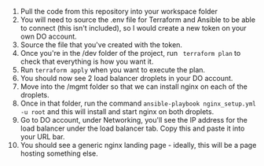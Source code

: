 1) Pull the code from this repository into your workspace folder
2) You will need to source the .env file for Terraform and Ansible to be able to connect (this isn't included), so I would create a new token on your own DO account.
3) Source the file that you've created with the token.
4) Once you're in the /dev folder of the project, run ``` terraform plan``` to check that everything is how you want it.
5) Run ``` terraform apply ``` when you want to execute the plan.
6) You should now see 2 load balancer droplets in your DO account.
7) Move into the /mgmt folder so that we can install nginx on each of the droplets.
8) Once in that folder, run the command ``` ansible-playbook nginx_setup.yml  -u root ``` and this will install and start nginx on both droplets.
9) Go to DO account, under Networking, you'll see the IP address for the load balancer under the load balancer tab. Copy this and paste it into your URL bar.
10) You should see a generic nginx landing page - ideally, this will be a page hosting something else.
